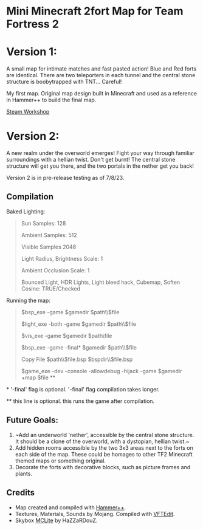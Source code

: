 # Mini Minecraft 2fort Map for Team Fortress 2

# Version 1: 
A small map for intimate matches and fast pasted action! Blue and Red forts are identical. There are two teleporters in each tunnel and the central stone structure is boobytrapped with TNT... Careful!

My first map. Original map design built in Minecraft and used as a reference in Hammer++ to build the final map.

[Steam Workshop](https://steamcommunity.com/sharedfiles/filedetails/?id=2998450868)

# Version 2:

A new realm under the overworld emerges! Fight your way through familiar surroundings with a hellian twist. Don't get burnt! The central stone structure will get you there, and the two portals in the nether get you back!

Version 2 is in pre-release testing as of 7/8/23.

## Compilation

Baked Lighting:
>Sun Samples: 128
>
>Ambient Samples: 512
>
>Visible Samples 2048
>
>Light Radius, Brightness Scale: 1
>
>Ambient Occlusion Scale: 1
>
>Bounced Light, HDR Lights, Light bleed hack, Cubemap, Soften Cosine: TRUE/Checked

Running the map:
>$bsp_exe -game $gamedir $path\\$file
>
>$light_exe -both -game $gamedir $path\\$file
>
>$vis_exe -game $gamedir $path\\file
>
>$bsp_exe -game -final* $gamedir $path\\$file
>
>Copy File $path\\$file.bsp $bspdir\\$file.bsp
>
>$game_exe -dev -console -allowdebug -hijack -game $gamedir +map $file **

\* '-final' flag is optional. '-final' flag compilation takes longer.

\** this line is optional. this runs the game after compilation.


## Future Goals:

1. ~Add an underworld 'nether', accessible by the central stone structure. It should be a clone of the overworld, with a dystopian, hellian twist.~
1. Add hidden rooms accessible by the two 3x3 areas next to the forts on each side of the map. These could be homages to other TF2 Minecraft themed maps or something original.
1. Decorate the forts with decorative blocks, such as picture frames and plants.

## Credits
- Map created and compiled with [Hammer++](https://ficool2.github.io/HammerPlusPlus-Website/index.html).
- Textures, Materials, Sounds by Mojang. Compiled with [VFTEdit](https://valvedev.info/tools/vtfedit/).
- Skybox [MCLite](https://gamebanana.com/mods/7260) by HaZZaRDouZ.
